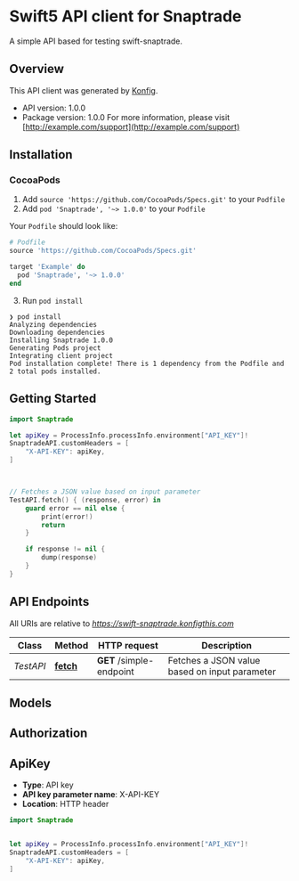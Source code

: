 # Swift5 API client for Snaptrade

A simple API based for testing swift-snaptrade.

## Overview
This API client was generated by [Konfig](https://konfigthis.com).

- API version: 1.0.0
- Package version: 1.0.0
For more information, please visit [http://example.com/support](http://example.com/support)

## Installation

### CocoaPods

1. Add `source 'https://github.com/CocoaPods/Specs.git'` to your `Podfile`
2. Add `pod 'Snaptrade', '~> 1.0.0'` to your `Podfile`

Your `Podfile` should look like:
```ruby
# Podfile
source 'https://github.com/CocoaPods/Specs.git'

target 'Example' do
  pod 'Snaptrade', '~> 1.0.0'
end
```
3. Run `pod install`

```shell
❯ pod install
Analyzing dependencies
Downloading dependencies
Installing Snaptrade 1.0.0
Generating Pods project
Integrating client project
Pod installation complete! There is 1 dependency from the Podfile and 2 total pods installed.
```

## Getting Started

```swift
import Snaptrade

let apiKey = ProcessInfo.processInfo.environment["API_KEY"]!
SnaptradeAPI.customHeaders = [
    "X-API-KEY": apiKey,
]



// Fetches a JSON value based on input parameter
TestAPI.fetch() { (response, error) in
    guard error == nil else {
        print(error!)
        return
    }

    if response != nil {
        dump(response)
    }
}

```

## API Endpoints

All URIs are relative to *https://swift-snaptrade.konfigthis.com*

Class | Method | HTTP request | Description
------------ | ------------- | ------------- | -------------
*TestAPI* | [**fetch**](docs/TestAPI.md#fetch) | **GET** /simple-endpoint | Fetches a JSON value based on input parameter


## Models



## Authorization


## ApiKey

- **Type**: API key
- **API key parameter name**: X-API-KEY
- **Location**: HTTP header

```swift 
import Snaptrade


let apiKey = ProcessInfo.processInfo.environment["API_KEY"]!
SnaptradeAPI.customHeaders = [
    "X-API-KEY": apiKey,
]
```


